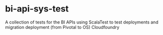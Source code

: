 # bi-api-sys-test
A collection of tests for the BI APIs using ScalaTest to test deployments and migration deployment (from Pivotal to OS) Cloudfoundry 
